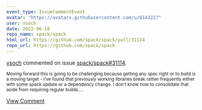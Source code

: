 ```yaml
---
event_type: IssueCommentEvent
avatar: "https://avatars.githubusercontent.com/u/814322?"
user: vsoch
date: 2022-06-18
repo_name: spack/spack
html_url: https://github.com/spack/spack/pull/31114
repo_url: https://github.com/spack/spack
---
```


<a href='https://github.com/vsoch' target='_blank'>vsoch</a> commented on issue <a href='https://github.com/spack/spack/pull/31114' target='_blank'>spack/spack#31114</a>.

<small>Moving forward this is going to be challenging because getting any spec right or to build is a moving target - I've found that previously working libraries break rather frequently either with some spack update or a dependency change. I don't know how to consolidate that aside from requiring regular builds....</small>

<a href='https://github.com/spack/spack/pull/31114' target='_blank'>View Comment</a>